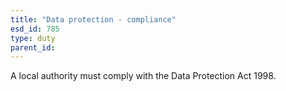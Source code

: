 ```yaml
---
title: "Data protection - compliance"
esd_id: 785
type: duty
parent_id:  
---
```


A local authority must comply with the Data Protection Act 1998.

